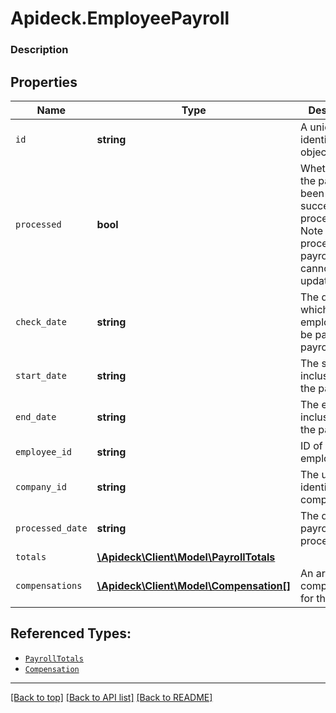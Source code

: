 # Apideck.EmployeePayroll

### Description

## Properties
Name | Type | Description | Notes
------------ | ------------- | ------------- | -------------
`id` | **string** | A unique identifier for an object. | 
`processed` | **bool** | Whether or not the payroll has been successfully processed. Note that processed payrolls cannot be updated. | 
`check_date` | **string** | The date on which employees will be paid for the payroll. | 
`start_date` | **string** | The start date, inclusive, of the pay period. | 
`end_date` | **string** | The end date, inclusive, of the pay period. | 
`employee_id` | **string** | ID of the employee | [optional] 
`company_id` | **string** | The unique identifier of the company. | [optional] 
`processed_date` | **string** | The date the payroll was processed. | [optional] 
`totals` | [**\Apideck\Client\Model\PayrollTotals**](PayrollTotals.md) |  | [optional] 
`compensations` | [**\Apideck\Client\Model\Compensation[]**](Compensation.md) | An array of compensations for the payroll. | [optional] 





## Referenced Types:








* [`PayrollTotals`](PayrollTotals.md)
* [`Compensation`](Compensation.md)

---

[[Back to top]](#) [[Back to API list]](../../../../README.md#documentation-for-api-endpoints) [[Back to README]](../../../../README.md)


